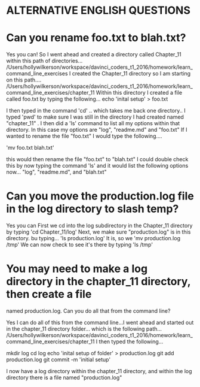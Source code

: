 # ALTERNATIVE ENGLISH QUESTIONS
# Can you rename foo.txt to blah.txt?
Yes you can! So I went ahead and created a directory called Chapter_11 within this path of directories...
/Users/hollywilkerson/workspace/davinci_coders_t1_2016/homework/learn_command_line_exercises
I created the Chapter_11 directory so I am starting on this path.... 
/Users/hollywilkerson/workspace/davinci_coders_t1_2016/homework/learn_command_line_exercises/chapter_11
Within this directory I created a file called foo.txt by typing the following...
echo 'inital setup' > foo.txt

I then typed in the command 'cd' ..  which takes me back one directory.. I typed 'pwd' to make sure
 I was still in the directory I had created named "chapter_11" . I then did a 'ls' command 
to list all my options within that directory. In this case my options are "log", "readme.md" and "foo.txt"
If I wanted to rename the file "foo.txt" I would type the following....

'mv foo.txt blah.txt'

this would then rename the file "foo.txt" to "blah.txt"
I could double check this by now typing  the command 'ls'
and it would list the following options now...  "log", "readme.md", and "blah.txt"




# Can you move the production.log file in the log directory to slash temp?

Yes you can
First we cd into the log subdirectory in the Chapter_11 directory by typing 
'cd Chapter_11/log'
Next, we make sure "production.log" is in this directory.  bu typing...
'ls production.log' 
It is, so we
'mv production.log /tmp'
We can now check to see it's there by typing
'ls /tmp'


# You may need to make a log directory in the chapter_11 directory, then create a file
named production.log. Can you do all that from the command line?

Yes I can do all of this from the command line...I went ahead and started out in the 
chapter_11 directory folder... which is the following path...
/Users/hollywilkerson/workspace/davinci_coders_t1_2016/homework/learn_command_line_exercises/chapter_11
I then typed the following...

mkdir log
cd log
echo 'inital setup of folder' > production.log
git add production.log
git commit -m 'initial setup'


I now have a log directory within the chapter_11 directory, and within the log directory there is a file
named "production.log"





